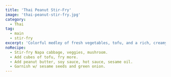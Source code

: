 ```yaml
---
title: 'Thai Peanut Stir-Fry'
image: 'thai-peanut-stir-fry.jpg'
category:
  - Thai
tag:
  - main
  - stir-fry
excerpt: 'Colorful medley of fresh vegetables, tofu, and a rich, creamy peanut sauce for a flavorful and satisfying meal.'
noRecipe:
  - Stir-fry Napa cabbage, veggies, mushroom.
  - Add cubes of tofu, fry more.
  - Add peanut butter, soy sauce, hot sauce, sesame oil.
  - Garnish w/ sesame seeds and green onion.
---
```

